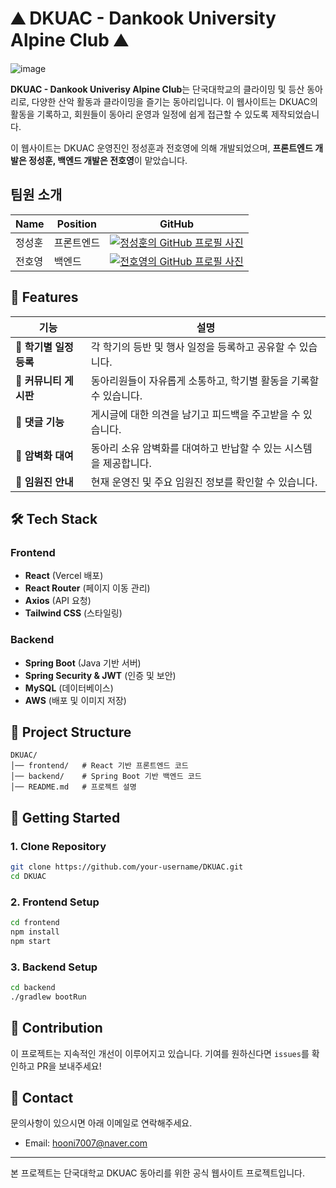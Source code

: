 # ⛰️ DKUAC - Dankook University Alpine Club ⛰️

![image](https://github.com/user-attachments/assets/5cc31bb4-b426-4f91-801b-90bd75d53045)

**DKUAC - Dankook Univerisy Alpine Club**는 단국대학교의 클라이밍 및 등산 동아리로, 다양한 산악 활동과 클라이밍을 즐기는 동아리입니다. 이 웹사이트는 DKUAC의 활동을 기록하고, 회원들이 동아리 운영과 일정에 쉽게 접근할 수 있도록 제작되었습니다.

이 웹사이트는 DKUAC 운영진인 정성훈과 전호영에 의해 개발되었으며, **프론트엔드 개발은 정성훈, 백엔드 개발은 전호영**이 맡았습니다.

## 팀원 소개
| Name     | Position     | GitHub                                                                                                                   |
|----------|------------|---------------------------------------------------------------------------------------------------------------------------|
| 정성훈  | 프론트엔드 | [![정성훈의 GitHub 프로필 사진](https://github.com/seonghoon1201.png?size=90)](https://github.com/seonghoon1201) |
| 전호영  | 백엔드     | [![전호영의 GitHub 프로필 사진](https://github.com/HoyeongJeon.png?size=90)](https://github.com/HoyeongJeon)     |


## 🌟 Features
| 기능 | 설명 |
|------|------|
| 📅 **학기별 일정 등록** | 각 학기의 등반 및 행사 일정을 등록하고 공유할 수 있습니다. |
| 📝 **커뮤니티 게시판** | 동아리원들이 자유롭게 소통하고, 학기별 활동을 기록할 수 있습니다. |
| 💬 **댓글 기능** | 게시글에 대한 의견을 남기고 피드백을 주고받을 수 있습니다. |
| 🧗 **암벽화 대여** | 동아리 소유 암벽화를 대여하고 반납할 수 있는 시스템을 제공합니다. |
| 👥 **임원진 안내** | 현재 운영진 및 주요 임원진 정보를 확인할 수 있습니다. |

## 🛠️ Tech Stack
### Frontend
- **React** (Vercel 배포)
- **React Router** (페이지 이동 관리)
- **Axios** (API 요청)
- **Tailwind CSS** (스타일링)

### Backend
- **Spring Boot** (Java 기반 서버)
- **Spring Security & JWT** (인증 및 보안)
- **MySQL** (데이터베이스)
- **AWS** (배포 및 이미지 저장)

## 📂 Project Structure
```
DKUAC/
│── frontend/   # React 기반 프론트엔드 코드
│── backend/    # Spring Boot 기반 백엔드 코드
│── README.md   # 프로젝트 설명
```

## 🚀 Getting Started
### 1. Clone Repository
```bash
git clone https://github.com/your-username/DKUAC.git
cd DKUAC
```

### 2. Frontend Setup
```bash
cd frontend
npm install
npm start
```

### 3. Backend Setup
```bash
cd backend
./gradlew bootRun
```

## 📝 Contribution
이 프로젝트는 지속적인 개선이 이루어지고 있습니다. 기여를 원하신다면 `issues`를 확인하고 PR을 보내주세요!

## 📧 Contact
문의사항이 있으시면 아래 이메일로 연락해주세요.
- Email: hooni7007@naver.com

---

본 프로젝트는 단국대학교 DKUAC 동아리를 위한 공식 웹사이트 프로젝트입니다.

